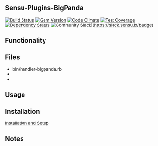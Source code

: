 ## Sensu-Plugins-BigPanda

[![Build Status](https://travis-ci.org/sensu-plugins/sensu-plugins-bigpanda.svg?branch=master)](https://travis-ci.org/sensu-plugins/sensu-plugins-bigpanda)
[![Gem Version](https://badge.fury.io/rb/sensu-plugins-bigpanda.svg)](http://badge.fury.io/rb/sensu-plugins-bigpanda)
[![Code Climate](https://codeclimate.com/github/sensu-plugins/sensu-plugins-bigpanda/badges/gpa.svg)](https://codeclimate.com/github/sensu-plugins/sensu-plugins-bigpanda)
[![Test Coverage](https://codeclimate.com/github/sensu-plugins/sensu-plugins-bigpanda/badges/coverage.svg)](https://codeclimate.com/github/sensu-plugins/sensu-plugins-bigpanda)
[![Dependency Status](https://gemnasium.com/sensu-plugins/sensu-plugins-bigpanda.svg)](https://gemnasium.com/sensu-plugins/sensu-plugins-bigpanda)
![Community Slack](https://slack.sensu.io/badge.svg)](https://slack.sensu.io/badge)

## Functionality

## Files
 * bin/handler-bigpanda.rb
 *
 *

## Usage

## Installation

[Installation and Setup](http://sensu-plugins.io/docs/installation_instructions.html)

## Notes
